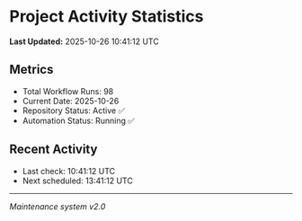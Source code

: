 # Project Activity Statistics

**Last Updated:** 2025-10-26 10:41:12 UTC

## Metrics
- Total Workflow Runs: 98
- Current Date: 2025-10-26
- Repository Status: Active ✅
- Automation Status: Running ✅

## Recent Activity
- Last check: 10:41:12 UTC
- Next scheduled: 13:41:12 UTC

---
*Maintenance system v2.0*
